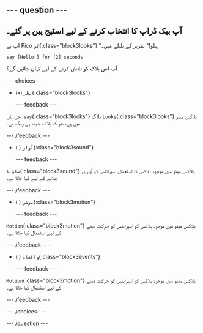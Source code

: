 
--- question ---
---
آپ بیک ڈراپ کا انتخاب کرنے کے لیے اسٹیج پین پر گئے۔
---

آپ نے Pico `کو`{:class="block3looks"} "ہیلو!" تقریر کے بلبلے میں۔

```blocks3
say [Hello!] for [2] seconds
```

آپ اس بلاک کو تلاش کرنے کے لیے کہاں جائیں گے؟

--- choices ---

- (x) `نظر`{:class="block3looks"}

  --- feedback ---

جی ہاں. `say`{:class="block3looks"} بلاک `Looks`{:class="block3looks"} بلاکس مینو میں ہے، جو کہ بلاک جیسا ہی رنگ ہے۔

  --- /feedback ---

- ( ) `آواز`{:class="block3sound"}

  --- feedback ---

`ساؤنڈ`{:class="block3sound"} بلاکس مینو میں موجود بلاکس کا استعمال اسپرائٹس کو آوازیں چلانے کے لیے کیا جاتا ہے۔

  --- /feedback ---

- ( ) `موشن`{:class="block3motion"}

  --- feedback ---

`Motion`{:class="block3motion"} بلاکس مینو میں موجود بلاکس کو اسپرائٹس کو حرکت دینے کے لیے استعمال کیا جاتا ہے۔

  --- /feedback ---

- ( ) `واقعات`{:class="block3events"}

  --- feedback ---

`Motion`{:class="block3motion"} بلاکس مینو میں موجود بلاکس کو اسپرائٹس کو حرکت دینے کے لیے استعمال کیا جاتا ہے۔

  --- /feedback ---

--- /choices ---

--- /question ---
